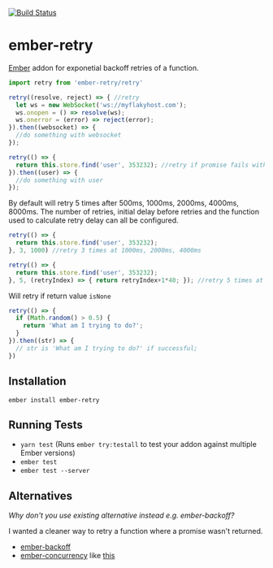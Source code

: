 [![Build Status](https://travis-ci.org/mrloop/ember-retry.svg?branch=master)](https://travis-ci.org/mrloop/ember-retry)

# ember-retry

[Ember](https://ember-cli.com) addon for exponetial backoff retries of a function.

```javascript
import retry from 'ember-retry/retry'

retry((resolve, reject) => { //retry
  let ws = new WebSocket('ws://myflakyhost.com');
  ws.onopen = () => resolve(ws);
  ws.onerror = (error) => reject(error);
}).then((websocket) => {
  //do something with websocket
});

retry(() => {
  return this.store.find('user', 353232); //retry if promise fails with error
}).then((user) => {
  //do something with user
});
```

By default will retry 5 times after 500ms, 1000ms, 2000ms, 4000ms, 8000ms.
The number of retries, initial delay before retries and the function used to calculate retry delay can all be configured.

```javascript
retry(() => {
  return this.store.find('user', 353232);
}, 3, 1000) //retry 3 times at 1000ms, 2000ms, 4000ms
```

```javascript
retry(() => {
  return this.store.find('user', 353232);
}, 5, (retryIndex) => { return retryIndex+1*40; }); //retry 5 times at 40ms, 80ms, 120ms, 160ms, 200ms
```

Will retry if return value `isNone`

```javascript
retry(() => {
  if (Math.random() > 0.5) {
    return 'What am I trying to do?';
  }
}).then((str) => {
  // str is 'What am I trying to do?' if successful;
})
```

## Installation

`ember install ember-retry`

## Running Tests

* `yarn test` (Runs `ember try:testall` to test your addon against multiple Ember versions)
* `ember test`
* `ember test --server`

## Alternatives

_Why don't you use existing alternative instead e.g. ember-backoff?_

I wanted a cleaner way to retry a function where a promise wasn't returned.

* [ember-backoff](https://github.com/GavinJoyce/ember-backoff)
* [ember-concurrency](https://github.com/machty/ember-concurrency) like [this](http://blog.mrloop.com/javascript/ember/2016/04/12/retrying-functions-with-ember-concurrency.html)
